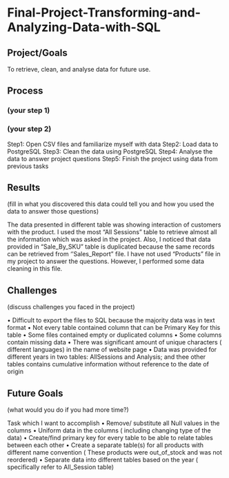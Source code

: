 # Final-Project-Transforming-and-Analyzing-Data-with-SQL

## Project/Goals
To retrieve, clean, and analyse data for future use.

## Process
### (your step 1)
### (your step 2)

Step1: Open CSV files and familiarize myself with data
Step2: Load data to PostgreSQL
Step3: Clean the data using PostgreSQL
Step4: Analyse the data to answer project questions
Step5: Finish the project using data from previous tasks 

## Results
(fill in what you discovered this data could tell you and how you used the data to answer those questions)

The data presented in different table was showing interaction of customers with the product.  I used the most “All Sessions” table to retrieve almost all the information which was asked in the project. Also, I noticed that data provided in “Sale_By_SKU” table is duplicated because the same records can be retrieved from ‘’Sales_Report” file. I have not used “Products” file in my project to answer the questions. However, I performed some data cleaning in this file.

## Challenges 
(discuss challenges you faced in the project)

•	Difficult to export the files to SQL because the majority data was in text format
•	Not every table contained column that can be Primary Key for this table
•	Some files contained empty or duplicated columns 
•	Some columns contain missing data
•	There was significant amount of unique characters ( different languages) in the name of website page
•	Data was provided for different years in two tables: AllSessions and Analysis; and thee other tables contains cumulative information without reference to the date of origin


## Future Goals
(what would you do if you had more time?)

Task which I want to accomplish
•	Remove/ substitute all Null values in the columns
•	Uniform data in the columns ( including changing type of the data)
•	Create/find primary key for every table to be able to relate tables between each other
•	Create a separate table(s) for all products with different name convention ( These products were out_of_stock and was not reordered)
•	Separate data into different tables based on the year ( specifically refer to All_Session table)


